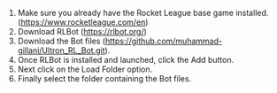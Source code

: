 1. Make sure you already have the Rocket League base game installed. (https://www.rocketleague.com/en)
2. Download RLBot (https://rlbot.org/)
3. Download the Bot files (https://github.com/muhammad-gillani/Ultron_RL_Bot.git).
4. Once RLBot is installed and launched, click the Add button.
5. Next click on the Load Folder option.
6. Finally select the folder containing the Bot files.
